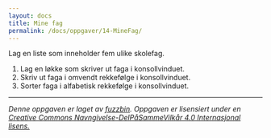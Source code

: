 ```yaml
---
layout: docs
title: Mine fag
permalink: /docs/oppgaver/14-MineFag/
---
```


Lag en liste som inneholder fem ulike skolefag.

1. Lag en løkke som skriver ut faga i konsollvinduet.
2. Skriv ut faga i omvendt rekkefølge i konsollvinduet.
3. Sorter faga i alfabetisk rekkefølge i konsollvinduet.

---

_Denne oppgaven er laget av [fuzzbin](https://github.com/fuzzbin). Oppgaven er lisensiert under en [Creative Commons Navngivelse-DelPåSammeVilkår 4.0 Internasjonal lisens.](http://creativecommons.org/licenses/by-sa/4.0/)_